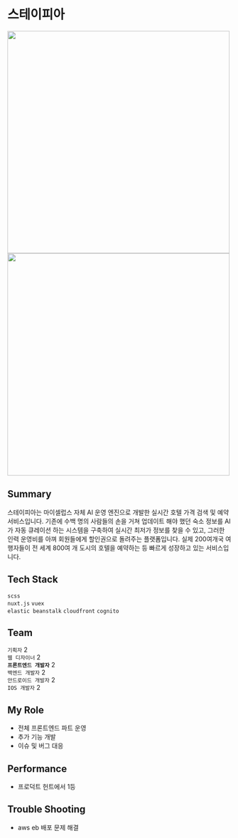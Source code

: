 # 스테이피아
<img src="https://user-images.githubusercontent.com/48729083/223731799-9a8e2cd8-1c47-46d8-9cf4-2ecb6d26b35c.png" width="500" />
<img src="https://user-images.githubusercontent.com/48729083/223732306-3e507b44-76f9-48aa-a47e-dacaf552ccd3.gif" width="500" />


## Summary
스테이피아는 마이셀럽스 자체 AI 운영 엔진으로 개발한 실시간 호텔 가격 검색 및 예약 서비스입니다. 기존에 수백 명의 사람들의 손을 거쳐 업데이트 해야 했던 숙소 정보를 AI가 자동 큐레이션 하는 시스템을 구축하여 실시간 최저가 정보를 찾을 수 있고, 그러한 인력 운영비를 아껴 회원들에게 할인권으로 돌려주는 플랫폼입니다. 실제 200여개국 여행자들이 전 세계 800여 개 도시의 호텔을 예약하는 등 빠르게 성장하고 있는 서비스입니다.

## Tech Stack
`scss`  
`nuxt.js` `vuex`  
`elastic beanstalk` `cloudfront` `cognito`

## Team
`기획자` 2  
`웹 디자이너` 2  
**`프론트엔드 개발자`** 2  
`백엔드 개발자` 2  
`안드로이드 개발자` 2  
`IOS 개발자` 2

## My Role
+ 전체 프론트엔드 파트 운영
+ 추가 기능 개발
+ 이슈 및 버그 대응

## Performance
+ 프로덕트 헌트에서 1등

## Trouble Shooting
+ aws eb 배포 문제 해결
